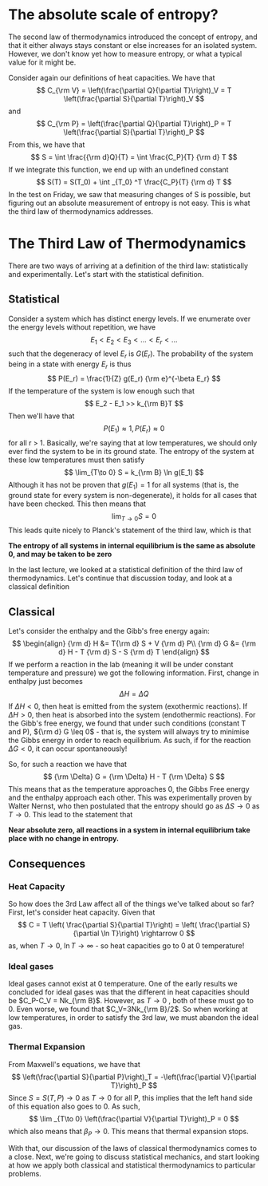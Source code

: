 # The absolute scale of entropy?
The second law of thermodynamics introduced the concept of entropy, and that it either always stays constant or else increases for an isolated system. However, we don't know yet how to measure entropy, or what a typical value for it might be.

Consider again our definitions of heat capacities. We have that
$$
    C_{\rm V} = \left(\frac{\partial Q}{\partial T}\right)_V = T \left(\frac{\partial S}{\partial T}\right)_V
$$
and 
$$
    C_{\rm P} = \left(\frac{\partial Q}{\partial T}\right)_P = T \left(\frac{\partial S}{\partial T}\right)_P
$$
From this, we have that
$$
    S = \int \frac{{\rm d}Q}{T} = \int \frac{C_P}{T} {\rm d} T
$$
If we integrate this function, we end up with an undefined constant
$$
    S(T) = S(T_0) + \int _{T_0} ^T \frac{C_P}{T} {\rm d} T
$$
In the test on Friday, we saw that measuring changes of S is possible, but figuring out an absolute measurement of entropy is not easy. This is what the third law of thermodynamics addresses.

# The Third Law of Thermodynamics
There are two ways of arriving at a definition of the third law: statistically and experimentally. Let's start with the statistical definition.
## Statistical
Consider a system which has distinct energy levels. If we enumerate over the energy levels without repetition, we have
$$
    E_1<E_2<E_3<...<E_r<...
$$
such that the degeneracy of level $E_r$ is $G(E_r)$. The probability of the system being in a state with energy $E_r$ is thus
$$
    P(E_r) = \frac{1}{Z} g(E_r) {\rm e}^{-\beta E_r}
$$
If the temperature of the system is low enough such that
$$
    E_2 - E_1 >> k_{\rm B}T
$$
Then we'll have that
$$
    P(E_1) \approx 1, P(E_r) \approx 0
$$
for all r > 1. Basically, we're saying that at low temperatures, we should only ever find the system to be in its ground state. The entropy of the system at these low temperatures must then satisfy
$$
   \lim_{T\to 0} S = k_{\rm B} \ln g(E_1)
$$
Although it has not be proven that $g(E_1)=1$ for all systems (that is, the ground state for every system is non-degenerate), it holds for all cases that have been checked. This then means that
$$
   \lim_{T\to 0} S = 0
$$
This leads quite nicely to Planck's statement of the third law, which is that

**The entropy of all systems in internal equilibrium is the same as absolute 0, and may be taken to be zero**

In the last lecture, we looked at a statistical definition of the third law of thermodynamics. Let's continue that discussion today, and look at a classical definition
## Classical
Let's consider the enthalpy and the Gibb's free energy again:
$$
\begin{align}
    {\rm d} H &= T{\rm d} S + V {\rm d} P\\
    {\rm d} G &= {\rm d} H - T {\rm d} S - S {\rm d} T
\end{align}
$$
If we perform a reaction in the lab (meaning it will be under constant temperature and pressure) we got the following information. First, change in enthalpy just becomes
$$
    \Delta{H} = \Delta{Q}
$$
If $\Delta{H}<0$, then heat is emitted from the system (exothermic reactions). If $\Delta{H}>0$, then heat is absorbed into the system (endothermic reactions). For the Gibb's free energy, we found that under such conditions (constant T and P), ${\rm d} G \leq 0$ - that is, the system will always try to minimise the Gibbs energy in order to reach equilibrium. As such, if for the reaction $\Delta G < 0$, it can occur spontaneously!

So, for such a reaction we have that
$$
    {\rm \Delta} G = {\rm \Delta} H - T {\rm \Delta} S
$$
This means that as the temperature approaches 0, the Gibbs Free energy and the enthalpy approach each other. This was experimentally proven by Walter Nernst, who then postulated that the entropy should go as $\Delta S \to 0$ as $T \rightarrow 0$. This lead to the statement that

**Near absolute zero, all reactions in a system in internal equilibrium take place with no change in entropy.**

## Consequences

### Heat Capacity
So how does the 3rd Law affect all of the things we've talked about so far? First, let's consider heat capacity. Given that
$$
    C = T \left( \frac{\partial S}{\partial T}\right) = \left( \frac{\partial S}{\partial \ln T}\right) \rightarrow 0
$$
as, when $T\rightarrow 0$, $\ln T\rightarrow \infty$ - so heat capacities go to 0 at 0 temperature!
### Ideal gases
Ideal gases cannot exist at 0 temperature. One of the early results we concluded for ideal gases was that the different in heat capacities should be $C_P-C_V = Nk_{\rm B}$. However, as $T\rightarrow0$ , both of these must go to 0. Even worse, we found that $C_V=3Nk_{\rm B}/2$. So when working at low temperatures, in order to satisfy the 3rd law, we must abandon the ideal gas.
### Thermal Expansion
From Maxwell's equations, we have that
$$
    \left(\frac{\partial S}{\partial P}\right)_T = -\left(\frac{\partial V}{\partial T}\right)_P
$$
Since $S=S(T,P)\rightarrow 0$ as $T\rightarrow 0$ for all P, this implies that the left hand side of this equation also goes to 0. As such,
$$
    \lim _{T\to 0} \left(\frac{\partial V}{\partial T}\right)_P = 0
$$
which also means that $\beta_P \to 0$. This means that thermal expansion stops.

With that, our discussion of the laws of classical thermodynamics comes to a close. Next, we're going to discuss statistical mechanics, and start looking at how we apply both classical and statistical thermodynamics to particular problems.
